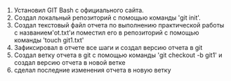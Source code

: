 1. Установил GIT Bash с официального сайта.
2. Создал локальный репозиторий с помощью команды 'git init'.
3. Создал текстовый файл отчета по выполнению практической работы с названием'ot.txt'и поместил его в репозиторий с помощью команды 
'touch  git1.txt'
4. Зафиксировал в отчете все шаги и создал версию отчета в git
5. Создал ветку отчета в git с помощью команды 'git checkout -b git1' и создал версию отчета в новой ветке
6. сделал последние изменения отчета в новую ветку
